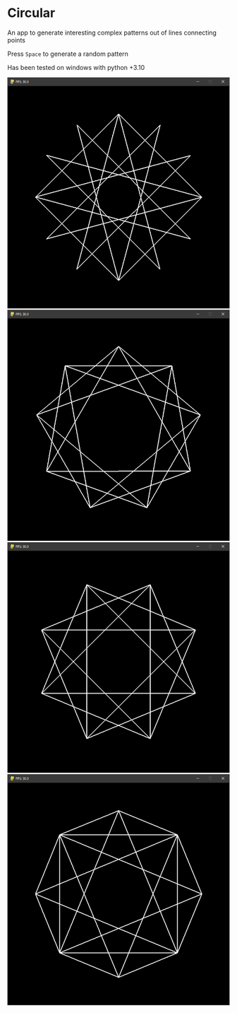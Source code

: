 # Circular

An app to generate interesting complex patterns out of lines connecting points

Press `Space` to generate a random pattern

Has been tested on windows with python +3.10

![Image 1 not load :v](https://github.com/klucly/Circular/blob/main/images_for_readme/1.png?raw=true)
![Image 2 not load :v](https://github.com/klucly/Circular/blob/main/images_for_readme/2.png?raw=true)
![Image 3 not load :v](https://github.com/klucly/Circular/blob/main/images_for_readme/3.png?raw=true)
![Image 4 not load :v](https://github.com/klucly/Circular/blob/main/images_for_readme/4.png?raw=true)
